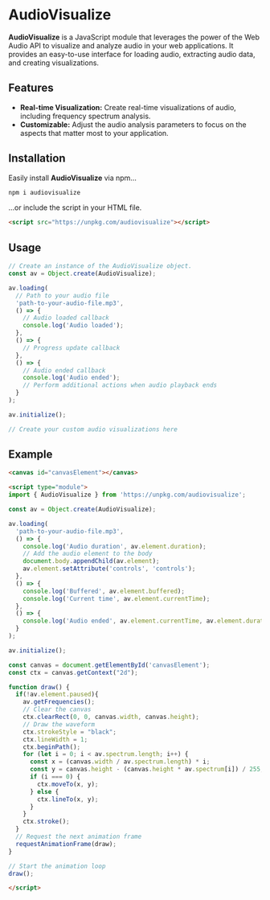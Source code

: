 # AudioVisualize

**AudioVisualize** is a JavaScript module that leverages the power of the Web Audio API to visualize and analyze audio in your web applications. It provides an easy-to-use interface for loading audio, extracting audio data, and creating visualizations.

## Features

- **Real-time Visualization:** Create real-time visualizations of audio, including frequency spectrum analysis.
- **Customizable:** Adjust the audio analysis parameters to focus on the aspects that matter most to your application.

## Installation

Easily install **AudioVisualize** via npm…

```bash
npm i audiovisualize
```

…or include the script in your HTML file.

```html
<script src="https://unpkg.com/audiovisualize"></script>
```

## Usage

```javascript
// Create an instance of the AudioVisualize object.
const av = Object.create(AudioVisualize);

av.loading(
  // Path to your audio file
  'path-to-your-audio-file.mp3',
  () => {
    // Audio loaded callback
    console.log('Audio loaded');
  },
  () => {
    // Progress update callback
  },
  () => {
    // Audio ended callback
    console.log('Audio ended');
    // Perform additional actions when audio playback ends
  }
);

av.initialize();

// Create your custom audio visualizations here
```

## Example

```html
<canvas id="canvasElement"></canvas>

<script type="module">
import { AudioVisualize } from 'https://unpkg.com/audiovisualize';

const av = Object.create(AudioVisualize);

av.loading(
  'path-to-your-audio-file.mp3',
  () => {
    console.log('Audio duration', av.element.duration);
    // Add the audio element to the body
    document.body.appendChild(av.element);
    av.element.setAttribute('controls', 'controls');
  },
  () => {
    console.log('Buffered', av.element.buffered);
    console.log('Current time', av.element.currentTime);
  },
  () => {
    console.log('Audio ended', av.element.currentTime, av.element.duration);
  }
);

av.initialize();

const canvas = document.getElementById('canvasElement');
const ctx = canvas.getContext("2d");

function draw() {
  if(!av.element.paused){
    av.getFrequencies();
    // Clear the canvas
    ctx.clearRect(0, 0, canvas.width, canvas.height);
    // Draw the waveform
    ctx.strokeStyle = "black";
    ctx.lineWidth = 1;
    ctx.beginPath();
    for (let i = 0; i < av.spectrum.length; i++) {
      const x = (canvas.width / av.spectrum.length) * i;
      const y = canvas.height - (canvas.height * av.spectrum[i]) / 255;
      if (i === 0) {
        ctx.moveTo(x, y);
      } else {
        ctx.lineTo(x, y);
      }
    }
    ctx.stroke();
  }
  // Request the next animation frame
  requestAnimationFrame(draw);
}

// Start the animation loop
draw();

</script>
```
